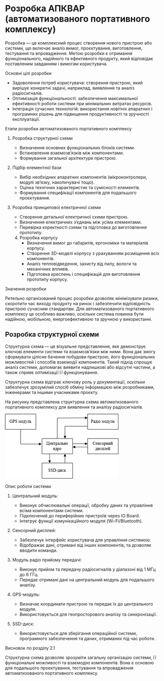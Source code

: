# Розробка АПКВАР (автоматизованого портативного комплексу)

Розробка — це комплексний процес створення нового пристрою або системи, що включає аналіз вимог, проєктування, виготовлення, тестування та впровадження. Метою розробки є отримання функціонального, надійного та ефективного продукту, який відповідає поставленим завданням і вимогам користувача.

Основні цілі розробки

- Задоволення потреб користувача: створення пристрою, який вирішує конкретні задачі, наприклад, виявлення та аналіз радіосигналів.
- Оптимізація функціональності: забезпечення максимальної ефективності роботи системи при мінімальних витратах ресурсів.
- Інтеграція сучасних технологій: використання новітніх апаратних і програмних рішень для підвищення продуктивності та зручності експлуатації.

Етапи розробки автоматизованого портативного комплексу
1. Розробка структурної схеми
    - Визначення основних функціональних блоків системи.
    - Встановлення взаємозв’язків між компонентами.
    - Формування загальної архітектури пристрою.

2. Підбір елементної бази
    - Вибір необхідних апаратних компонентів (мікроконтролери, модулі зв’язку, накопичувачі тощо).
    - Оцінка технічних характеристик та сумісності елементів.
    - Формування специфікації компонентів для подальшого проєктування.

3. Розробка принципової електричної схеми
    - Створення детальної електричної схеми пристрою.
    - Визначення електричних з’єднань між усіма елементами.
    - Перевірка коректності схеми та підготовка до виготовлення прототипу.

    4. Розробка корпусу
        - Визначення вимог до габаритів, ергономіки та матеріалів корпусу.
        - Створення 3D-моделі корпусу з урахуванням розміщення всіх компонентів.
        - Аналіз тепловідведення, захисту від пилу, вологи та механічних впливів.
        - Підготовка креслень і специфікацій для виготовлення прототипу корпусу.

Значення розробки

Ретельно організований процес розробки дозволяє мінімізувати ризики, скоротити час виходу продукту на ринок і забезпечити відповідність пристрою сучасним стандартам. Для автоматизованого портативного комплексу це особливо важливо, оскільки система повинна бути надійною, мобільною, енергоефективною та зручною у використанні.

## Розробка структурної схеми

Структурна схема — це візуальне представлення, яке демонструє ключові елементи системи та взаємозв’язки між ними. Вона дає змогу сформувати цілісне бачення побудови пристрою, його функціональних можливостей і способів взаємодії компонентів. Такий підхід спрощує аналіз системи, допомагає виявити надлишкові або відсутні частини, а також сприяє оптимізації її функціонування.

Структурна схема відіграє ключову роль у документації, оскільки забезпечує зрозумілий спосіб обміну інформацією між розробниками, інженерами та іншими учасниками проєкту.

На рисунку представлена структурна схема автоматизованого портативного комплексу для виявлення та аналізу радіосигналів. 

![Структурна схема](sheme/structural.drawio.png)

Опис роботи системи

1. Центральний модуль:
    * Виконує обчислювальні операції, обробку даних та управління всіма компонентами системи.
    * Підключений до периферійних пристроїв через IO Board.
    * Інтегрує функції комунікаційного модуля (Wi-Fi/Bluetooth).

2. Сенсорний дисплей:
    * Забезпечує інтерфейс користувача для управління системою.
    * Відображає дані, отримані від інших компонентів, та дозволяє вводити команди.

3. Модуль радіо прийому передачі:
    * Виконує прийом та передачу радіосигналів у діапазоні від 1 МГц до 6 ГГц.
    * Передає отримані дані на центральний модуль для подальшого аналізу.

4. GPS-модуль:
    * Визначає координати пристрою та передає їх до центрального модуля.
    * Використовується для геопросторового аналізу та синхронізації.

5. SSD-диск:
    * Використовується для зберігання операційної системи, програмного забезпечення та даних, отриманих під час роботи.

<!-- 6. USB карта відеозахоплення:
    * Використовується для захоплення відеосигналу з аналогових джерел, таких як камери або інші пристрої.
    * Дозволяє передавати відео та аудіо через USB для подальшого аналізу або збереження.
    * Забезпечує можливість інтеграції аналогових відеоджерел у систему для моніторингу або запису. -->

Висновок по розділу  2.1

Структурна схема дозволяє зрозуміти загальну організацію системи, її функціональні можливості та взаємодію компонентів. Вона є основою для подальшого проектування, тестування та впровадження автоматизованого портативного комплексу.
